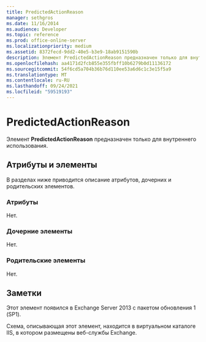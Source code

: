 ```yaml
---
title: PredictedActionReason
manager: sethgros
ms.date: 11/16/2014
ms.audience: Developer
ms.topic: reference
ms.prod: office-online-server
ms.localizationpriority: medium
ms.assetid: 8372fecd-9dd2-40e5-b3e9-18ab9151590b
description: Элемент PredictedActionReason предназначен только для внутреннего использования.
ms.openlocfilehash: aa4171d2fcb855e355fbff10b6279b0d11136172
ms.sourcegitcommit: 54f6cd5a704b36b76d110ee53a6d6c1c3e15f5a9
ms.translationtype: MT
ms.contentlocale: ru-RU
ms.lasthandoff: 09/24/2021
ms.locfileid: "59519193"
---
```

# <a name="predictedactionreason"></a>PredictedActionReason

Элемент **PredictedActionReason** предназначен только для внутреннего использования. 

## <a name="attributes-and-elements"></a>Атрибуты и элементы

В разделах ниже приводится описание атрибутов, дочерних и родительских элементов.
  
### <a name="attributes"></a>Атрибуты

Нет.
  
### <a name="child-elements"></a>Дочерние элементы

Нет.
  
### <a name="parent-elements"></a>Родительские элементы

Нет.
  
## <a name="remarks"></a>Заметки

Этот элемент появился в Exchange Server 2013 с пакетом обновления 1 (SP1).
  
Схема, описывающая этот элемент, находится в виртуальном каталоге IIS, в котором размещены веб-службы Exchange.
  

